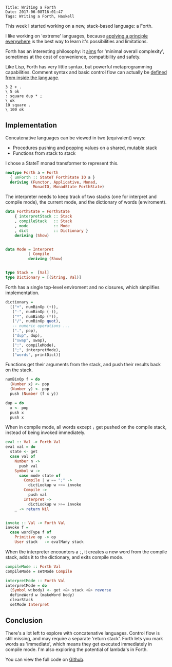     Title: Writing a Forth
    Date: 2017-06-08T16:01:47
    Tags: Writing a Forth, Haskell

This week I started working on a new, stack-based language: a Forth.

<!-- more -->

I like working on 'extreme' languages, because [applying a principle everywhere](http://blog.ezyang.com/2012/11/extremist-programming/) is the best way to learn it's possibilities and limitations.

Forth has an interesting philosophy: it [aims](http://www.ultratechnology.com/forththoughts.htm) for 'minimal overall complexity', sometimes at the cost of convenience, compatibility and safety.

Like Lisp, Forth has very little syntax, but powerful metaprogramming capabilities. Comment syntax and basic control flow can actually be [defined from inside the language](http://yosefk.com/blog/my-history-with-forth-stack-machines.html).


```forth
3 2 + .
\ 5 ok
: square dup * ;
\ ok
10 square .
\ 100 ok
```

## Implementation

Concatenative languages can be viewed in two (equivalent) ways:

- Procedures pushing and popping values on a shared, mutable stack
- Functions from stack to stack

I chose a StateT monad transformer to represent this.

```haskell
newtype Forth a = Forth
  { unForth :: StateT ForthState IO a }
  deriving (Functor, Applicative, Monad,
            MonadIO, MonadState ForthState)
```

The interpreter needs to keep track of two stacks (one for interpret and compile mode), the current mode, and the dictionary of words (enviroment).

```haskell
data ForthState = ForthState
    { interpretStack :: Stack
    , compileStack   :: Stack
    , mode           :: Mode
    , dict           :: Dictionary }
    deriving (Show)


data Mode = Interpret
          | Compile
          deriving (Show)


type Stack =  [Val]
type Dictionary = [(String, Val)]
```

Forth has a single top-level enviroment and no closures, which simplifies implementation.

```haskell
dictionary =
  [("+", numBinOp (+)),
   ("-", numBinOp (-)),
   ("*", numBinOp (*)),
   ("/", numBinOp quot),
   -- numeric operations ...
   (".", pop),
   ("dup", dup),
   ("swap", swap),
   (":", compileMode),
   (";", interpretMode),
   ("words", printDict)]
```

Functions get their arguments from the stack, and push their results back on the stack.

```haskell
numBinOp f = do
  (Number x) <- pop
  (Number y) <- pop
  push (Number (f x y))

dup = do
  x <- pop
  push x
  push x
```

When in compile mode, all words except `;` get pushed on the compile stack, instead of being invoked immediately.

```haskell
eval :: Val -> Forth Val
eval val = do
  state <- get
  case val of
    Number n ->
      push val
    Symbol w ->
      case mode state of
        Compile | w == ";" ->
          dictLookup w >>= invoke
        Compile ->
          push val
        Interpret ->
          dictLookup w >>= invoke
    _ -> return Nil


invoke :: Val -> Forth Val
invoke f =
  case wordType f of
    Primitive op -> op
    User stack   -> evalMany stack
```

When the interpreter encounters a `;`, it creates a new word from the compile stack, adds it to the dictionary, and exits compile mode.

```haskell
compileMode :: Forth Val
compileMode = setMode Compile

interpretMode :: Forth Val
interpretMode = do
  (Symbol w:body) <- get <&> stack <&> reverse
  defineWord w (makeWord body)
  clearStack
  setMode Interpret
```

## Conclusion
There's a lot left to explore with concatenative languages.
Control flow is still missing, and may require a separate 'return stack'.
Forth lets you mark words as 'immediate', which means they get executed immediately in compile mode.
I'm also exploring the potential of lambda's in Forth.

You can view the full code on [Github](https://github.com/reinvdwoerd/forth).

